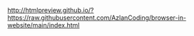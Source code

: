 http://htmlpreview.github.io/?https://raw.githubusercontent.com/AzlanCoding/browser-in-website/main/index.html
